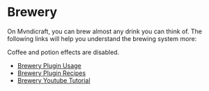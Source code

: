 # Brewery

On Mvndicraft, you can brew almost any drink you can think of.
The following links will help you understand the brewing system more:

Coffee and potion effects are disabled.

- [Brewery Plugin Usage](https://github.com/DieReicheErethons/Brewery/wiki/Usage)
- [Brewery Plugin Recipes](https://github.com/DieReicheErethons/Brewery/wiki/Recipes)
- [Brewery Youtube Tutorial](https://youtu.be/pRmT3QrYdgg)
